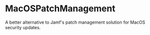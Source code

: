 # MacOSPatchManagement
A better alternative to Jamf's patch management solution for MacOS security updates.
